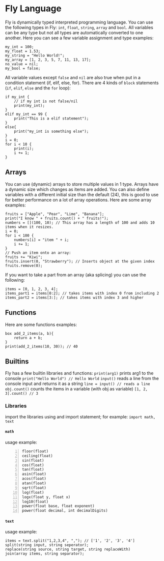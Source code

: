 ﻿# Fly Language
Fly is dynamically typed interpreted programming language. You can use the following types in Fly:
`int`, `float`, `string`, `array` and `bool`. All variables can be any type but not all types are automatically converted to one another.
Here you can see a few variable assignment and type examples:
```
my_int = 100;
my_float = 1.53;
my_string = "Hello World!";
my_array = [1, 2, 3, 5, 7, 11, 13, 17];
no_value = nil;
my_bool = false;
```
All variable values except `false` and `nil` are also true when put in a condition statement (if, elif, else, for).
There are 4 kinds of `block` statements (`if`, `elif`, `else` and the `for` loop):
```
if my_int { 
    // if my int is not false/nil
    print(my_int);
}
elif my_int == 99 {
    print("This is a elif statement");
}
else{
    print("my_int is something else");
}
i = 0;
for i < 10 {
    print(i);
    i += 1;
}
```
## Arrays
You can use (dynamic) arrays to store multiple values in 1 type. Arrays have a dynamic size which changes as items are added. You can also define variables with a different initial size than the default (24), this is good to use for better performance on a lot of array operations. Here are some array examples:
```
fruits = ["Apple", "Pear", "Lime", "Banana"];
print("I know " + fruits.count() + " fruits!");
numbers = [](100, 10); // This array has a length of 100 and adds 10 items when it resizes.
i = 0;
for i < 100 {
    numbers[i] = "item " + i;
    i += 1;
}
// Push an item onto an array:
fruits += "Kiwi";
fruits.insert(0, "Strawberry"); // Inserts object at the given index
fruits.remove(0);
```
If you want to take a part from an array (aka splicing) you can use the following:
```
items = [0, 1, 2, 3, 4];
items_part1 = items[0:2]; // takes items with index 0 from including 2
items_part2 = items[3:]; // takes items with index 3 and higher
```
## Functions
Here are some functions examples:
```
box add_2_items(a, b){
    return a + b;
}
print(add_2_items(10, 30)); // 40
```
## Builtins
Fly has a few builtin libraries and functions:
`print(arg1)` prints arg1 to the console
`print("Hello World") // Hello World`
`input()` reads a line from the console input and returns it as a string
`line = input() // reads a line`
`obj.count()` counts the items in a variable (with obj as variable)
`[1, 2, 3].count() // 3`
### Libraries
import the libraries using and import statement; for example:
`import math, text`
#### `math`
usage example:
```number = math.power(5, 2); // 25
floor(float)
ceiling(float)
sin(float)
cos(float)
tan(float)
asin(float)
acos(float)
atan(float)
sqrt(float)
log(float)
logx(float y, float x)
log10(float)
power(float base, float exponent)
power(float decimal, int decimalDigits)
```
#### `text`
usage example:
```
items = text.split("1,2,3,4", ","); // ['1', '2', '3', '4']
split(string input, string seperator);
replace(string source, string target, string replaceWith)
join(array items, string separator);
```
